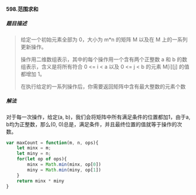 #### 598.范围求和

##### 题目描述

> 给定一个初始元素全部为 0，大小为 m*n 的矩阵 M 以及在 M 上的一系列更新操作。
>
> 操作用二维数组表示，其中的每个操作用一个含有两个正整数 a 和 b 的数组表示，含义是将所有符合 0 <= i < a 以及 0 <= j < b 的元素 M[i][j] 的值都增加 1。
>
> 在执行给定的一系列操作后，你需要返回矩阵中含有最大整数的元素个数

##### 解法

对于每一次操作，给定(a, b)，我们会将矩阵中所有满足条件的位置都加1，由于a, b均为正整数，那么(0, 0)总是，满足条件，并且最终位置的值就等于操作的次数。

```js
var maxCount = function(m, n, ops){
    let minx = m;
    let miny = n;
    for(let op of ops){
        minx = Math.min(minx, op[0])
        miny = Math.min(miny, op[1])
    }
    return minx * miny
}
```

